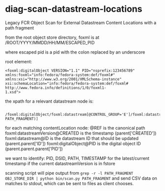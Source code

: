 # diag-scan-datastream-locations
Legacy FCR Object Scan for External Datastream Content Locations with a path fragment

from the root object store directory, foxml is at /ROOT/YYYY/MMDD/HH/MM/ESCAPED_PID

where escaped pid is a pid with the colon replaced by an underscore

root element:
```
<foxml:digitalObject VERSION="1.1" PID="nsprefix:123456789"
xmlns:foxml="info:fedora/fedora-system:def/foxml#"
xmlns:xsi="http://www.w3.org/2001/XMLSchema-instance"
xsi:schemaLocation="info:fedora/fedora-system:def/foxml# http://www.fedora.info/definitions/1/0/foxml1-
1.xsd">
```

the xpath for a relevant datastream node is:
```
 /foxml:digitalObject/foxml:datastream[@CONTROL_GROUP='E']/foxml:datastreamVersion/foxml:contentLocation[contains(@REF, PATH_FRAGMENT)]
```

for each matching contentLocation node:
 @REF is the canonical path
 foxml:datastreamVersion@CREATED is the timestamp (parent['CREATED'])
 foxml:datastream@ID is the datastream ID that should be updated (parent.parent['ID'])
 foxml:digitalObject@PID is the digital object ID (parent.parent.parent['PID'])

we want to identify:
PID, DSID, PATH, TIMESTAMP for the latest/current timestamp if the current datastreamVersion is in fstore

scanning script will pipe output from `grep -r -l PATH_FRAGMENT OBJ_STORE_DIR | python bin/scan.py PATH_FRAGMENT` and send CSV data on matches to stdout, which can be sent to files as client chooses.
